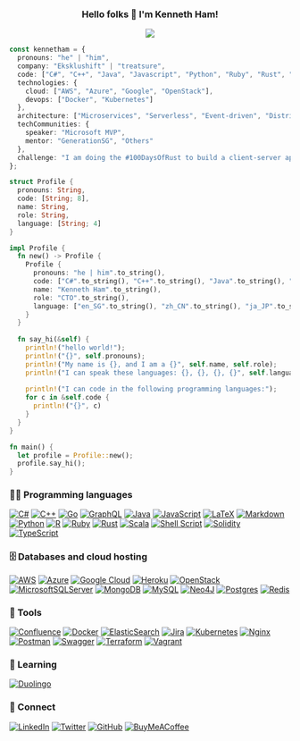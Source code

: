 <h3 align="center">
  Hello folks 👋  I'm Kenneth Ham!
</h3>

<p align="center">
  <img src="https://readme-typing-svg.herokuapp.com?font=fira+code&color=%231F6D90&size=22&center=true&vCenter=true&width=440&height=45&lines=10%2B+years+of+coding+experience;Visionary+Technology+Leader;Always+learning+new+things" />
</p>

```typescript
const kennetham = {
  pronouns: "he" | "him",
  company: "Eksklushift" | "treatsure",
  code: ["C#", "C++", "Java", "Javascript", "Python", "Ruby", "Rust", "Scala", "Typescript"],
  technologies: {
    cloud: ["AWS", "Azure", "Google", "OpenStack"],
    devops: ["Docker", "Kubernetes"]
  },
  architecture: ["Microservices", "Serverless", "Event-driven", "Distributed Systems", "Design Patterns"],
  techCommunities: {
    speaker: "Microsoft MVP",
    mentor: "GenerationSG", "Others"
  },
  challenge: "I am doing the #100DaysOfRust to build a client-server application on rust."  
};
```

```rust
struct Profile {
  pronouns: String,
  code: [String; 8],
  name: String,
  role: String,
  language: [String; 4]
}

impl Profile {
  fn new() -> Profile {
    Profile {
      pronouns: "he | him".to_string(),
      code: ["C#".to_string(), "C++".to_string(), "Java".to_string(), "Javascript".to_string(), "Python".to_string(), "Ruby".to_string(), "Rust".to_string(), "Scala".to_string(), "Typescript".to_string()],
      name: "Kenneth Ham".to_string(),
      role: "CTO".to_string(),
      language: ["en_SG".to_string(), "zh_CN".to_string(), "ja_JP".to_string(), "ru_RU".to_string()]
    }
  }
  
  fn say_hi(&self) {
    println!("hello world!");
    println!("{}", self.pronouns);
    println!("My name is {}, and I am a {}", self.name, self.role);
    println!("I can speak these languages: {}, {}, {}, {}", self.language[0], self.language[1], self.language[2], self.language[3]);
    
    println!("I can code in the following programming languages:");
    for c in &self.code {
      println!("{}", c)
    }
  }
}

fn main() {
  let profile = Profile::new();
  profile.say_hi();
}
```

### 👨‍💻 Programming languages
[![C#](https://img.shields.io/badge/c%23-%23239120.svg?style=for-the-badge&logo=c-sharp&logoColor=white)](https://dotnet.microsoft.com/en-us/languages/csharp)
[![C++](https://img.shields.io/badge/c++-%2300599C.svg?style=for-the-badge&logo=c%2B%2B&logoColor=white)](http://clang.org)
[![Go](https://img.shields.io/badge/go-%2300ADD8.svg?style=for-the-badge&logo=go&logoColor=white)](https://go.dev)
[![GraphQL](https://img.shields.io/badge/-GraphQL-E10098?style=for-the-badge&logo=graphql&logoColor=white)](https://graphql.org)
[![Java](https://img.shields.io/badge/java-%23ED8B00.svg?style=for-the-badge&logo=java&logoColor=white)](https://www.java.com)
[![JavaScript](https://img.shields.io/badge/javascript-%23323330.svg?style=for-the-badge&logo=javascript&logoColor=%23F7DF1E)](https://www.javascript.com)
[![LaTeX](https://img.shields.io/badge/latex-%23008080.svg?style=for-the-badge&logo=latex&logoColor=white)](https://www.latex-project.org)
[![Markdown](https://img.shields.io/badge/markdown-%23000000.svg?style=for-the-badge&logo=markdown&logoColor=white)](https://www.markdownguide.org)
[![Python](https://img.shields.io/badge/python-3670A0?style=for-the-badge&logo=python&logoColor=ffdd54)](https://www.python.org)
[![R](https://img.shields.io/badge/r-%23276DC3.svg?style=for-the-badge&logo=r&logoColor=white)](https://www.r-project.org)
[![Ruby](https://img.shields.io/badge/ruby-%23CC342D.svg?style=for-the-badge&logo=ruby&logoColor=white)](https://www.ruby-lang.org/en)
[![Rust](https://img.shields.io/badge/rust-%23000000.svg?style=for-the-badge&logo=rust&logoColor=white)](https://www.rust-lang.org)
[![Scala](https://img.shields.io/badge/scala-%23DC322F.svg?style=for-the-badge&logo=scala&logoColor=white)](https://scala-lang.org)
[![Shell Script](https://img.shields.io/badge/shell_script-%23121011.svg?style=for-the-badge&logo=gnu-bash&logoColor=white)](https://www.gnu.org/software/bash)
[![Solidity](https://img.shields.io/badge/Solidity-%23363636.svg?style=for-the-badge&logo=solidity&logoColor=white)](https://soliditylang.org)
[![TypeScript](https://img.shields.io/badge/typescript-%23007ACC.svg?style=for-the-badge&logo=typescript&logoColor=white)](https://www.typescriptlang.org)

### 🗄️ Databases and cloud hosting
[![AWS](https://img.shields.io/badge/AWS-%23FF9900.svg?style=for-the-badge&logo=amazon-aws&logoColor=white)](https://aws.amazon.com)
[![Azure](https://img.shields.io/badge/azure-%230072C6.svg?style=for-the-badge&logo=azure-devops&logoColor=white)](https://azure.microsoft.com)
[![Google Cloud](https://img.shields.io/badge/GoogleCloud-%234285F4.svg?style=for-the-badge&logo=google-cloud&logoColor=white)](https://cloud.google.com)
[![Heroku](https://img.shields.io/badge/heroku-%23430098.svg?style=for-the-badge&logo=heroku&logoColor=white)](https://www.heroku.com)
[![OpenStack](https://img.shields.io/badge/Openstack-%23f01742.svg?style=for-the-badge&logo=openstack&logoColor=white)](https://www.openstack.org)
[![MicrosoftSQLServer](https://img.shields.io/badge/Microsoft%20SQL%20Server-CC2927?style=for-the-badge&logo=microsoft%20sql%20server&logoColor=white)](https://www.microsoft.com/en-us/sql-server)
[![MongoDB](https://img.shields.io/badge/MongoDB-%234ea94b.svg?style=for-the-badge&logo=mongodb&logoColor=white)](https://www.mongodb.com)
[![MySQL](https://img.shields.io/badge/mysql-%2300f.svg?style=for-the-badge&logo=mysql&logoColor=white)](https://www.mysql.com)
[![Neo4J](https://img.shields.io/badge/Neo4j-008CC1?style=for-the-badge&logo=neo4j&logoColor=white)](https://neo4j.com)
[![Postgres](https://img.shields.io/badge/postgres-%23316192.svg?style=for-the-badge&logo=postgresql&logoColor=white)](https://www.postgresql.org)
[![Redis](https://img.shields.io/badge/redis-%23DD0031.svg?style=for-the-badge&logo=redis&logoColor=white)](https://redis.io)

### :gem: Tools
[![Confluence](https://img.shields.io/badge/confluence-%23172BF4.svg?style=for-the-badge&logo=confluence&logoColor=white)](https://www.atlassian.com/software/confluence)
[![Docker](https://img.shields.io/badge/docker-%230db7ed.svg?style=for-the-badge&logo=docker&logoColor=white)](https://www.docker.com)
[![ElasticSearch](https://img.shields.io/badge/-ElasticSearch-005571?style=for-the-badge&logo=elasticsearch)](https://www.elastic.co/elasticsearch)
[![Jira](https://img.shields.io/badge/jira-%230A0FFF.svg?style=for-the-badge&logo=jira&logoColor=white)](https://www.atlassian.com/software/jira)
[![Kubernetes](https://img.shields.io/badge/kubernetes-%23326ce5.svg?style=for-the-badge&logo=kubernetes&logoColor=white)](https://kubernetes.io)
[![Nginx](https://img.shields.io/badge/nginx-%23009639.svg?style=for-the-badge&logo=nginx&logoColor=white)](https://www.nginx.com)
[![Postman](https://img.shields.io/badge/Postman-FF6C37?style=for-the-badge&logo=postman&logoColor=white)](https://www.postman.com)
[![Swagger](https://img.shields.io/badge/-Swagger-%23Clojure?style=for-the-badge&logo=swagger&logoColor=white)](https://swagger.io)
[![Terraform](https://img.shields.io/badge/terraform-%235835CC.svg?style=for-the-badge&logo=terraform&logoColor=white)](https://www.terraform.io)
[![Vagrant](https://img.shields.io/badge/vagrant-%231563FF.svg?style=for-the-badge&logo=vagrant&logoColor=white)](https://www.vagrantup.com/)

### :school: Learning
[![Duolingo](https://img.shields.io/badge/Duolingo-%234DC730.svg?style=for-the-badge&logo=Duolingo&logoColor=white)](https://www.duolingo.com/profile/kennetham)

### :beginner: Connect
[![LinkedIn](https://img.shields.io/badge/linkedin-%230077B5.svg?style=for-the-badge&logo=linkedin&logoColor=white)](https://www.linkedin.com/in/kennetham)
[![Twitter](https://img.shields.io/badge/@kennethham-%231DA1F2.svg?style=for-the-badge&logo=Twitter&logoColor=white)](https://twitter.com/kennethham)
[![GitHub](https://img.shields.io/badge/github-%23121011.svg?style=for-the-badge&logo=github&logoColor=white)](https://github.com/kennetham)
[![BuyMeACoffee](https://img.shields.io/badge/Buy%20Me%20a%20Coffee-ffdd00?style=for-the-badge&logo=buy-me-a-coffee&logoColor=black)](https://www.buymeacoffee.com/kennetham)

<!--
**kennetham/kennetham** is a ✨ _special_ ✨ repository because its `README.md` (this file) appears on your GitHub profile.

Here are some ideas to get you started:

- 🔭 I’m currently working on ...
- 🌱 I’m currently learning ...
- 👯 I’m looking to collaborate on ...
- 🤔 I’m looking for help with ...
- 💬 Ask me about ...
- 📫 How to reach me: ...
- 😄 Pronouns: ...
- ⚡ Fun fact: ...
-->
